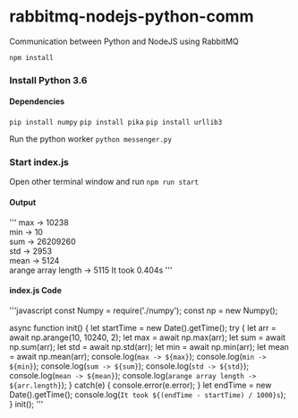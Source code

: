 # rabbitmq-nodejs-python-comm
Communication between Python and NodeJS using RabbitMQ

`npm install`

### Install Python 3.6
#### Dependencies
`pip install numpy`
`pip install pika`
`pip install urllib3`

Run the python worker `python messenger.py`

### Start index.js
Open other terminal window and run `npm run start`

#### Output
'''
max -> 10238               
min -> 10                  
sum -> 26209260            
std -> 2953                
mean -> 5124               
arange array length -> 5115
It took 0.404s
'''

#### index.js Code
'''javascript
const Numpy = require('./numpy');
const np = new Numpy();

async function init() {
    let startTime = new Date().getTime();
    try {
        let arr = await np.arange(10, 10240, 2);
        let max = await np.max(arr);
        let sum = await np.sum(arr);
        let std = await np.std(arr);
        let min = await np.min(arr);
        let mean = await np.mean(arr);
        console.log(`max -> ${max}`);
        console.log(`min -> ${min}`);
        console.log(`sum -> ${sum}`);
        console.log(`std -> ${std}`);
        console.log(`mean -> ${mean}`);
        console.log(`arange array length -> ${arr.length}`);
    } catch(e) {
        console.error(e.error);
    }
    let endTime = new Date().getTime();
    console.log(`It took ${(endTime - startTime) / 1000}s`);
}
init();
'''
